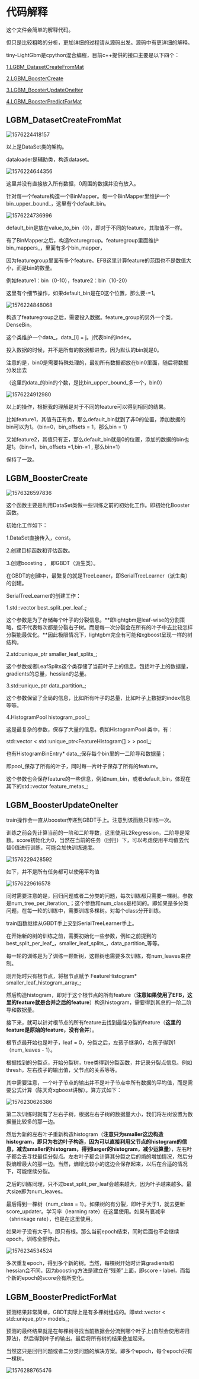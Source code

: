 # 代码解释

这个文件会简单的解释代码。

但只是比较粗略的分析，更加详细的过程请从源码出发。源码中有更详细的解释。

tiny-LightGbm是cpython混合编程，目前c++提供的接口主要是以下四个：

[1.LGBM_DatasetCreateFromMat](#jupm1)

[2.LGBM_BoosterCreate](#jump2)

[3.LGBM_BoosterUpdateOneIter](#jump3)

[4.LGBM_BoosterPredictForMat](#jump4)



## <span id="jump1">LGBM_DatasetCreateFromMat</span>

![1576224418157](https://github.com/noprohuangqi/tiny-lightgbm/blob/master/pic/pic1.png)

以上是DataSet类的架构。

dataloader是辅助类，构造dataset。

![1576224644356](https://github.com/noprohuangqi/tiny-lightgbm/blob/master/pic/pic2.png)

这里并没有直接放入所有数据，0周围的数据并没有放入。

针对每一个feature构造一个BinMapper。每一个BinMapper里维护一个bin_upper_bound_，这里有个default_bin。

![1576224736996](https://github.com/noprohuangqi/tiny-lightgbm/blob/master/pic/pic3.png)

default_bin是放在value_to_bin（0），即对于不同的feature，其取值不一样。

有了BinMapper之后，构造featuregroup。featuregroup里面维护bin_mappers_，里面有多个bin_mapper，

因为featuregroup里面有多个feature。EFB这里计算feature的范围也不是数值大小，而是bin的数量。

例如feature1：bin（0-10），feature2：bin（10-20）

这里有个细节操作，如果default_bin是在0这个位置，那么要-=1。

![1576224848068](https://github.com/noprohuangqi/tiny-lightgbm/blob/master/pic/pic4.png)

构造了featuregroup之后，需要投入数据。feature_group的另外一个类，DenseBin。

这个类维护一个data_，data_[i] = j。j代表bin的index。

投入数据的时候，并不是所有的数据都进去，因为默认的bin就是0。

注意的是，bin0是需要特殊处理的，最初所有数据都放在bin0里面，随后将数据分发出去

（这里的data_的bin的个数，是比bin_upper_bound_多一个，bin0）

![1576224912980](https://github.com/noprohuangqi/tiny-lightgbm/blob/master/pic/pic5.png)

以上的操作，根据我的理解是对于不同的feature可以得到相同的结果。

比如feature1，其值有正有负，那么default_bin就到了非0的位置，添加数据的bin可以为1。（bin=0，bin_offsets = 1，那么bin = 1）

又如feature2，其值只有正，那么default_bin就是0的位置，添加的数据的bin也是1。（bin=1，bin_offsets =1,bin-=1 , 那么bin=1）

保持了一致。



## <span id="jump2">LGBM_BoosterCreate</span>

![1576326597836](https://github.com/noprohuangqi/tiny-lightgbm/blob/master/pic/pic6.png)

这个函数主要是利用DataSet类做一些训练之前的初始化工作。即初始化Booster函数。

初始化工作如下：

1.DataSet直接传入，const。

2.创建目标函数和评估函数。

3.创建boosting ， 即GBDT（派生类）。

在GBDT的创建中，最繁复的就是TreeLeaner，即SerialTreeLearner（派生类）的创建。

SerialTreeLearner的创建工作：

1.std::vector<SplitInfo> best_split_per_leaf_;

这个参数是为了存储每个叶子的分裂信息。**即lightgbm是leaf-wise的分割策略，但不代表每次都是分裂右子树。而是每一次分裂会在所有的叶子中去比较怎样分裂能最优化。**因此极限情况下，lightgbm完全有可能和xgboost呈现一样的树结构。

2.std::unique_ptr<LeafSplits> smaller_leaf_splits_;

这个参数或者LeafSplits这个类存储了当前叶子上的信息。包括叶子上的数据量，gradients的总量，hessian的总量。

3.std::unique_ptr<DataPartition> data_partition_;

这个参数保留了全局的信息，比如所有叶子的总量，比如叶子上数据的index信息等等。

4.HistogramPool histogram_pool_;

这是最复杂的参数，保存了大量的信息。例如HistogramPool 类中，有：

std::vector < std::unique_ptr<FeatureHistogram[] > >  pool_;

也有HistogramBinEntry* data_;保存每个bin里的一二阶导和数据量；

即pool_保存了所有的叶子，同时每一片叶子保存了所有的feature。

这个参数也会保存feature的一些信息，例如num_bin，或者default_bin，体现在其下的std::vector <FeatureMetainfo> feature_metas_;





## <span id="jump3">LGBM_BoosterUpdateOneIter</span>

train操作会一直从booster传递到GBDT手上。注意到该函数只训练一次。

训练之前会先计算当前的一阶和二阶导数，这里使用L2Regression，二阶导是常数。score初始化为0，当然在当前的任务（回归）下，可以考虑使用平均值去代替0值进行训练，可能会加快训练速度。

![1576229428592](https://github.com/noprohuangqi/tiny-lightgbm/blob/master/pic/pic7.png)

如下，并不是所有任务都可以使用平均值

![1576229616578](https://github.com/noprohuangqi/tiny-lightgbm/blob/master/pic/pic8.png)

同时需要注意的是，回归问题或者二分类的问题，每次训练都只需要一棵树。参数是num_tree_per_iteration_；这个参数和num_class是相同的。即如果是多分类问题，在每一轮的训练中，需要训练多棵树。对每个class分开训练。

train函数继续从GBDT手上交到SerialTreeLearner手上。

在开始新的树的训练之前，需要初始化一些参数，例如之前提到的best_split_per_leaf_，smaller_leaf_splits_，data_partition_等等。

每一轮的训练是为了训练一颗新树，这颗树也需要多次训练，有num_leaves来控制。

刚开始时只有根节点，将根节点赋予 FeatureHistogram* smaller_leaf_histogram_array_;

然后构造histogram，即对于这个根节点的所有feature（**注意如果使用了EFB，这里的feature就是合并之后的feature**）构造histogram，需要得到其总的一阶二阶导和数据量。

接下来，就可以针对根节点的所有feature去找到最佳分裂的feature（**这里的feature是原始的feature，没有合并**）。

根节点最开始也是叶子，leaf = 0，分裂之后，左孩子继承0，右孩子得到1（num_leaves - 1）。

根据找到的分裂点，开始分裂树，tree类得到分裂函数，并记录分裂点信息。例如thresh，左右孩子的输出值，父节点的关系等等。

其中需要注意，一个叶子节点的输出并不是叶子节点中所有数据的平均值，而是需要公式计算（陈天奇xgboost讲解）。算方式如下：

![1576230626386](https://github.com/noprohuangqi/tiny-lightgbm/blob/master/pic/pic9.png)



第二次训练时就有了左右子树，根据左右子树的数据量大小，我们将左树设置为数据量比较多的那一边。

然后为新的左右叶子重新构造histogram（**注意只为smaller这边构造histogram，即只为右边叶子构造，因为可以直接利用父节点的histogram的信息，减去smaller的histogram，得到larger的histogram，减少运算量**），左右叶子都会去寻找最佳分裂点。左右叶子都会计算其分裂之后的熵的增加情况，然后分裂熵增最大的那一边。当然，熵增比较小的这边会保存起来，以后在合适的情况下，可能继续分裂。

之后的训练同理，只不过best_split_per_leaf会越来越大，因为叶子越来越多。最大size即为num_leaves。

最后得到一棵树（num_class = 1）。如果树的有分裂，即叶子大于1，就去更新score_updater。学习率（learning rate）在这里使用。如果有衰减率（shrinkage rate），也是在这里使用。

如果叶子没有大于1，即只有根。那么当前epoch结束，同时后面也不会继续epoch，训练全部停止。

![1576234534524](https://github.com/noprohuangqi/tiny-lightgbm/blob/master/pic/pic10.png)

多次重复epoch，得到多个新的树。当然，每棵树开始时计算gradients和hessian会不同，因为boosting方法是建立在“残差”上面，即score - label，而每个新的epoch的score会有所变化。

## <span id="jump4">LGBM_BoosterPredictForMat</span>

预测结果非常简单，GBDT实际上是有多棵树组成的。即std::vector < std::unique_ptr<Tree>> models_;

预测的最终结果就是在每棵树寻找当前数据会分流到哪个叶子上(自然会使用递归算法)，然后得到叶子的输出。最后将所有树的结果叠加起来。

当然这只是回归问题或者二分类问题的解决方案。即多个epoch，每个epoch只有一棵树。

![1576288765476](https://github.com/noprohuangqi/tiny-lightgbm/blob/master/pic/pic11.png)



